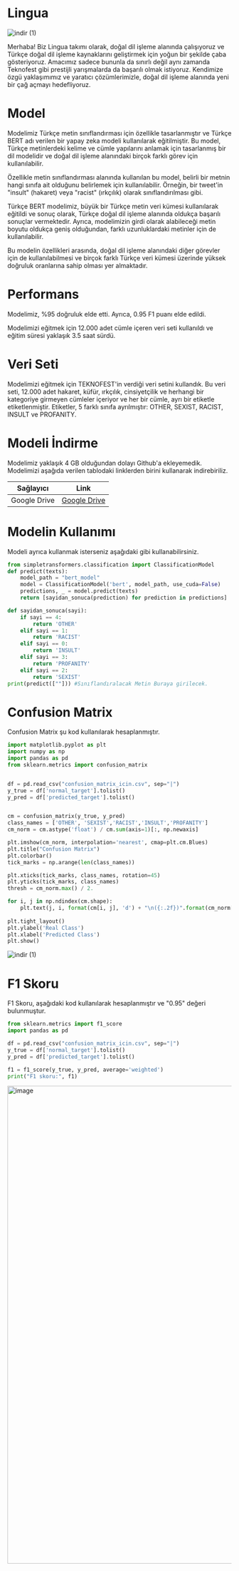 # Lingua
![indir (1)](https://avatars.githubusercontent.com/u/129843671?s=400&u=54b132a4bbd3fe1822279ae20dcc4080bc98fabd&v=4)

Merhaba! Biz Lingua takımı olarak, doğal dil işleme alanında çalışıyoruz ve Türkçe doğal dil işleme kaynaklarını geliştirmek için yoğun bir şekilde çaba gösteriyoruz. Amacımız sadece bununla da sınırlı değil aynı zamanda Teknofest gibi prestijli yarışmalarda da başarılı olmak istiyoruz. Kendimize özgü yaklaşımımız ve yaratıcı çözümlerimizle, doğal dil işleme alanında yeni bir çağ açmayı hedefliyoruz.
# Model

Modelimiz Türkçe metin sınıflandırması için özellikle tasarlanmıştır ve Türkçe BERT adı verilen bir yapay zeka modeli kullanılarak eğitilmiştir. Bu model, Türkçe metinlerdeki kelime ve cümle yapılarını anlamak için tasarlanmış bir dil modelidir ve doğal dil işleme alanındaki birçok farklı görev için kullanılabilir.

Özellikle metin sınıflandırması alanında kullanılan bu model, belirli bir metnin hangi sınıfa ait olduğunu belirlemek için kullanılabilir. Örneğin, bir tweet'in "insult" (hakaret) veya "racist" (ırkçılık) olarak sınıflandırılması gibi.

Türkçe BERT modelimiz, büyük bir Türkçe metin veri kümesi kullanılarak eğitildi ve sonuç olarak, Türkçe doğal dil işleme alanında oldukça başarılı sonuçlar vermektedir. Ayrıca, modelimizin girdi olarak alabileceği metin boyutu oldukça geniş olduğundan, farklı uzunluklardaki metinler için de kullanılabilir.

Bu modelin özellikleri arasında, doğal dil işleme alanındaki diğer görevler için de kullanılabilmesi ve birçok farklı Türkçe veri kümesi üzerinde yüksek doğruluk oranlarına sahip olması yer almaktadır.
# Performans

Modelimiz, %95 doğruluk elde etti. Ayrıca, 0.95 F1 puanı elde edildi.

Modelimizi eğitmek için 12.000 adet cümle içeren veri seti kullanıldı ve eğitim süresi yaklaşık 3.5 saat sürdü.

# Veri Seti

Modelimizi eğitmek için TEKNOFEST'in verdiği veri setini kullandık. Bu veri seti, 12.000 adet hakaret, küfür, ırkçılık, cinsiyetçilik ve herhangi bir kategoriye girmeyen cümleler içeriyor ve her bir cümle, ayrı bir etiketle etiketlenmiştir. Etiketler, 5 farklı sınıfa ayrılmıştır: OTHER, SEXIST, RACIST, INSULT ve PROFANITY.

# Modeli İndirme

Modelimiz yaklaşık 4 GB olduğundan dolayı Github'a ekleyemedik. Modelimizi aşağıda verilen tablodaki linklerden birini kullanarak indirebiriliz.

Sağlayıcı | Link
--- | --- |
Google Drive | [Google Drive](https://drive.google.com/file/d/1NK6ZyTdQo73uZZ34QzPdvDwk7DXSaZnZ/view?usp=sharing) |

# Modelin Kullanımı

Modeli ayrıca kullanmak isterseniz aşağıdaki gibi kullanabilirsiniz.

```python
from simpletransformers.classification import ClassificationModel
def predict(texts):
    model_path = "bert_model"
    model = ClassificationModel('bert', model_path, use_cuda=False)
    predictions, _ = model.predict(texts)
    return [sayidan_sonuca(prediction) for prediction in predictions]

def sayidan_sonuca(sayi):
    if sayi == 4:
        return 'OTHER'
    elif sayi == 1:
        return 'RACIST'
    elif sayi == 0:
        return 'INSULT'
    elif sayi == 3:
        return 'PROFANITY'
    elif sayi == 2:
        return 'SEXIST'
print(predict([""])) #Sınıflandıralacak Metin Buraya girilecek.
```
# Confusion Matrix

Confusion Matrix şu kod kullanılarak hesaplanmıştır.

```python 
import matplotlib.pyplot as plt
import numpy as np
import pandas as pd
from sklearn.metrics import confusion_matrix


df = pd.read_csv("confusion_matrix_icin.csv", sep="|")
y_true = df['normal_target'].tolist()
y_pred = df['predicted_target'].tolist()


cm = confusion_matrix(y_true, y_pred)
class_names = ['OTHER', 'SEXIST','RACIST','INSULT','PROFANITY']
cm_norm = cm.astype('float') / cm.sum(axis=1)[:, np.newaxis]

plt.imshow(cm_norm, interpolation='nearest', cmap=plt.cm.Blues)
plt.title("Confusion Matrix")
plt.colorbar()
tick_marks = np.arange(len(class_names))

plt.xticks(tick_marks, class_names, rotation=45)
plt.yticks(tick_marks, class_names) 
thresh = cm_norm.max() / 2.

for i, j in np.ndindex(cm.shape):
    plt.text(j, i, format(cm[i, j], 'd') + "\n({:.2f})".format(cm_norm[i, j]), horizontalalignment="center", color="white" if cm_norm[i, j] > thresh else "black")
             
plt.tight_layout()
plt.ylabel('Real Class')
plt.xlabel('Predicted Class')
plt.show()
```

![indir (1)](https://user-images.githubusercontent.com/81961593/230114000-7a518281-9674-4267-96b4-e3ac9c9d772b.png)

# F1 Skoru

F1 Skoru, aşağıdaki kod kullanılarak hesaplanmıştır ve "0.95" değeri bulunmuştur.

```python 
from sklearn.metrics import f1_score
import pandas as pd

df = pd.read_csv("confusion_matrix_icin.csv", sep="|")
y_true = df['normal_target'].tolist()
y_pred = df['predicted_target'].tolist()

f1 = f1_score(y_true, y_pred, average='weighted')
print("F1 skoru:", f1)
```

<img width="1072" alt="image" src="https://user-images.githubusercontent.com/81961593/230116788-2714a0ee-4a49-45b6-a507-cb6d4b5fb653.png">
